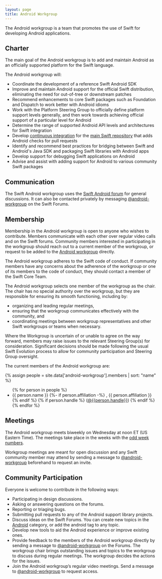```yaml
---
layout: page
title: Android Workgroup
---
```


The Android workgroup is a team that promotes the use of Swift for developing Android applications.

## Charter

The main goal of the Android workgroup is to add and maintain Android as an officially supported platform for the Swift language.

The Android workgroup will:

* Coordinate the development of a reference Swift Android SDK  
* Improve and maintain Android support for the official Swift distribution, eliminating the need for out-of-tree or downstream patches
* Recommend enhancements to core Swift packages such as Foundation and Dispatch to work better with Android idioms
* Work with the Platform Steering Group to officially define platform support levels generally, and then work towards achieving official support of a particular level for Android
* Determine the range of supported Android API levels and architectures for Swift integration
* Develop [continuous integration](https://www.swift.org/documentation/continuous-integration/) for the [main Swift repository](https://ci-external.swift.org/job/oss-swift-RA-linux-ubuntu-24.04-android-arm64/) that adds Android checks for pull requests
* Identify and recommend best practices for bridging between Swift and Android's Java SDK and packaging Swift libraries with Android apps
* Develop support for debugging Swift applications on Android
* Advise and assist with adding support for Android to various community Swift packages

## Communication

The Swift Android workgroup uses the [Swift Android forum](https://forums.swift.org/c/development/android) for general discussions. It can also be contacted privately by messaging [@android-workgroup](https://forums.swift.org/g/android-workgroup) on the Swift Forums.

## Membership

Membership in the Android workgroup is open to anyone who wishes to contribute. Members communicate with each other over regular video calls and on the Swift forums. Community members interested in participating in the workgroup should reach out to a current member of the workgroup, or request to be added to the [Android workgroup](https://forums.swift.org/g/android-workgroup) directly.

The Android workgroup adheres to the Swift code of conduct. If community members have any concerns about the adherence of the workgroup or one of its members to the code of conduct, they should contact a member of the Swift Core Team.

The Android workgroup selects one member of the workgroup as the chair. The chair has no special authority over the workgroup, but they are responsible for ensuring its smooth functioning, including by:

* organizing and leading regular meetings,
* ensuring that the workgroup communicates effectively with the community, and
* coordinating meetings between workgroup representatives and other Swift workgroups or teams when necessary.

Where the Workgroup is uncertain of or unable to agree on the way forward, members may raise issues to the relevant Steering Group(s) for consideration. Significant decisions should be made following the usual Swift Evolution process to allow for community participation and Steering Group oversight.

The current members of the Android workgroup are:

{% assign people = site.data['android-workgroup'].members | sort: "name" %}
<ul>
{% for person in people %}
<li>{{ person.name }}
{%- if person.affiliation -%}
, {{ person.affiliation }}
{% endif %}
{% if person.handle %}
(<a href="https://forums.swift.org/u/{{person.handle}}/summary">@{{person.handle}}</a>)
{% endif %}
</li>
{% endfor %}
</ul>

## Meetings

The Android workgroup meets biweekly on Wednesday at noon ET (US Eastern Time). The meetings take place in the weeks with the [odd week numbers](http://www.whatweekisit.org/).

Workgroup meetings are meant for open discussion and any Swift community member may attend by sending a message to [@android-workgroup](https://forums.swift.org/new-message?groupname=android-workgroup) beforehand to request an invite.

## Community Participation

Everyone is welcome to contribute in the following ways:

* Participating in design discussions.
* Asking or answering questions on the forums.
* Reporting or triaging bugs.
* Submitting pull requests to any of the Android support library projects.
* Discuss ideas on the Swift Forums. You can create new topics in the [Android](https://forums.swift.org/c/development/android/115) category, or add the android tag to any topic.
* Develop new tools to aid the Android experience or improve existing ones.
* Provide feedback to the members of the Android workgroup directly by sending a message to [@android-workgroup](https://forums.swift.org/new-message?groupname=android-workgroup) on the Forums. The workgroup chair brings outstanding issues and topics to the workgroup to discuss during regular meetings. The workgroup decides the actions for the issues.
* Join the Android workgroup’s regular video meetings. Send a message to [@android-workgroup](https://forums.swift.org/new-message?groupname=android-workgroup) to request access.
